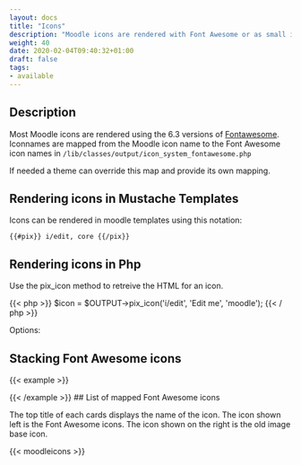```yaml
---
layout: docs
title: "Icons"
description: "Moodle icons are rendered with Font Awesome or as small images"
weight: 40
date: 2020-02-04T09:40:32+01:00
draft: false
tags:
- available
---
```


## Description

Most Moodle icons are rendered using the 6.3 versions of [Fontawesome](https://fontawesome.com/v6/search). Iconnames are mapped from the Moodle icon name to the Font Awesome icon names in `/lib/classes/output/icon_system_fontawesome.php`

If needed a theme can override this map and provide its own mapping.

## Rendering icons in Mustache Templates

Icons can be rendered in moodle templates using this notation:

```{{#pix}} i/edit, core {{/pix}}```

## Rendering icons in Php

Use the pix_icon method to retreive the HTML for an icon.

{{< php >}}
    $icon = $OUTPUT->pix_icon('i/edit', 'Edit me', 'moodle');
{{< / php >}}

Options:

## Stacking Font Awesome icons

{{< example >}}
<span class="fa-stack fa-lg">
  <i class="fa-solid fa-comment fa-stack-2x"></i>
  <i class="fa-solid fa-thumbs-up fa-stack-1x fa-inverse"></i>
</span>

<span class="fa-stack fa-2x">
    <i class="fa-solid fa-camera fa-stack-1x"></i>
    <i class="fa-solid fa-ban fa-stack-2x" style="color:Tomato"></i>
</span>

<span class="fa-stack fa-2x">
    <i class="fa-solid fa-square fa-stack-2x"></i>
    <i class="fa-solid fa-terminal fa-stack-1x fa-inverse"></i>
</span>

<span class="fa-stack fa-4x">
    <i class="fa-solid fa-square fa-stack-2x"></i>
    <i class="fa-solid fa-terminal fa-stack-1x fa-inverse"></i>
</span>
{{< /example >}}
## List of mapped Font Awesome icons

The top title of each cards displays the name of the icon. The icon shown left is the Font Awesome icons. The icon shown on the right is the old image base icon.

{{< moodleicons >}}
